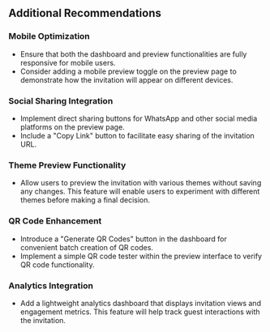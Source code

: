## Additional Recommendations

### Mobile Optimization
- Ensure that both the dashboard and preview functionalities are fully responsive for mobile users.
- Consider adding a mobile preview toggle on the preview page to demonstrate how the invitation will appear on different devices.

### Social Sharing Integration
- Implement direct sharing buttons for WhatsApp and other social media platforms on the preview page.
- Include a "Copy Link" button to facilitate easy sharing of the invitation URL.

### Theme Preview Functionality
- Allow users to preview the invitation with various themes without saving any changes. This feature will enable users to experiment with different themes before making a final decision.

### QR Code Enhancement
- Introduce a "Generate QR Codes" button in the dashboard for convenient batch creation of QR codes.
- Implement a simple QR code tester within the preview interface to verify QR code functionality.

### Analytics Integration
- Add a lightweight analytics dashboard that displays invitation views and engagement metrics. This feature will help track guest interactions with the invitation.